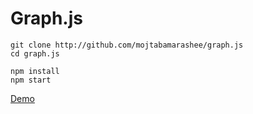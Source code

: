 # Graph.js

```
git clone http://github.com/mojtabamarashee/graph.js
cd graph.js

npm install
npm start

```


<a href="http://mojtabamarashee.github.io/graph.js">Demo</a>
